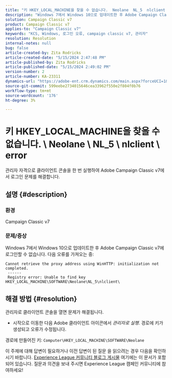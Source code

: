 ```yaml
---
title: "키 HKEY_LOCAL_MACHINE을 찾을 수 없습니다.  Neolane  NL_5  nlclient  error"
description: "Windows 7에서 Windows 10으로 업데이트한 후 Adobe Campaign Classic v7 로그인 오류를 해결하는 방법에 대해 알아봅니다."
solution: Campaign Classic v7
product: Campaign Classic v7
applies-to: "Campaign Classic v7"
keywords: "KCS, Windows, 로그인 오류, campaign classic v7, 관리자"
resolution: Resolution
internal-notes: null
bug: false
article-created-by: Zita Rodricks
article-created-date: "5/15/2024 2:47:48 PM"
article-published-by: Zita Rodricks
article-published-date: "5/15/2024 2:49:02 PM"
version-number: 2
article-number: KA-23311
dynamics-url: "https://adobe-ent.crm.dynamics.com/main.aspx?forceUCI=1&pagetype=entityrecord&etn=knowledgearticle&id=69400612-ca12-ef11-9f89-6045bd0298d4"
source-git-commit: 599eebe2734015646cea33962f550e2f804f0b76
workflow-type: tm+mt
source-wordcount: '176'
ht-degree: 3%

---
```


# 키 HKEY_LOCAL_MACHINE을 찾을 수 없습니다. \ Neolane \ NL_5 \ nlclient \ error


관리자 자격으로 클라이언트 콘솔을 한 번 실행하여 Adobe Campaign Classic v7에서 로그인 문제를 해결합니다.

## 설명 {#description}


### 환경

Campaign Classic v7



### 문제/증상

Windows 7에서 Windows 10으로 업데이트한 후 Adobe Campaign Classic v7에 로그인할 수 없습니다. 다음 오류를 가져오는 중:


```
Cannot retrieve the proxy address using WinHTTP: initialization not completed.
 ------
 Registry error: Unable to find key HKEY_LOCAL_MACHINE\SOFTWARE\Neolane\NL_5\nlclient\
```



## 해결 방법 {#resolution}


관리자로 클라이언트 콘솔을 열면 문제가 해결됩니다.

- 시작으로 이동한 다음 Adobe 클라이언트 아이콘에서 *관리자로 실행*. 경로에 키가 생성되고 오류가 수정됩니다.


경로에 만들어진 키: `Computer\HKEY_LOCAL_MACHINE\SOFTWARE\Neolane`





이 주제에 대해 답변이 필요하거나 이전 답변이 된 질문 을 읽으려는 경우 다음을 확인하시기 바랍니다. [Experience League 커뮤니티 블로그 게시물](https://experienceleaguecommunities.adobe.com/t5/adobe-campaign-classic-blogs/introducing-top-kcs-articles-curated-for-your-troubleshooting/bc-p/672426#M132 "링크 따라가기") 여기에는 이 문서가 포함되어 있습니다. 질문과 의견을 보내 주시면 Experience League 캠페인 커뮤니티에 참여하세요!
